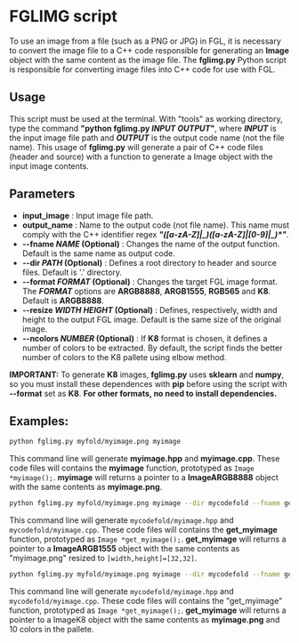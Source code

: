# FGLIMG script

To use an image from a file (such as a PNG or JPG) in FGL, it is necessary to convert the image file to a C++ code responsible for generating an **Image** object with the same content as the image file. The **fglimg.py** Python script is responsible for converting image files into C++ code for use with FGL.

## Usage
This script must be used at the terminal. With "tools" as working directory, type the command **"python fglimg.py *INPUT* *OUTPUT*"**, where ***INPUT*** is the input image file path and ***OUTPUT*** is the output code name (not the file name). This usage of **fglimg.py** will generate a pair of C++ code files (header and source) with a function to generate a Image object with the input image contents.

## Parameters
*   **input_image** : Input image file path. 
*   **output_name** : Name to the output code (not file name). This name must comply with the C++ identifier regex ***"(\[a-zA-Z\]\|\_)(\[a-zA-Z\]|[0-9]|_)\*"***.
*   **--fname *NAME* (Optional)** : Changes the name of the output function. Default is the same name as output code.
*   **--dir *PATH* (Optional)** : Defines a root directory to header and source files. Default is '.' directory.
*   **--format *FORMAT* (Optional)** : Changes the target FGL image format. The ***FORMAT*** options are **ARGB8888**, **ARGB1555**, **RGB565** and **K8**. Default is **ARGB8888**.
*   **--resize *WIDTH* *HEIGHT* (Optional)** : Defines, respectively, width and height to the output FGL image. Default is the same size of the original image.
*   **--ncolors *NUMBER* (Optional)** : If **K8** format is chosen, it defines a number of colors to be extracted. By default, the script finds the better number of colors to the K8 pallete using elbow method.

**IMPORTANT:** To generate **K8** images, **fglimg.py** uses **sklearn** and **numpy**, so you must install these dependences with **pip** before using the script with **--format** set as **K8**. **For other formats, no need to install dependencies.**

## Examples:

```sh
python fglimg.py myfold/myimage.png myimage
```

This command line will generate **myimage.hpp** and **myimage.cpp**. These code files will contains the **myimage** function, prototyped as ``Image *myimage();``. **myimage** will returns a pointer to a **ImageARGB8888** object with the same contents as **myimage.png**.

```sh
python fglimg.py myfold/myimage.png myimage --dir mycodefold --fname get_myimage --format ARGB1555 --resize 32 32
```

This command line will generate ``mycodefold/myimage.hpp`` and ``mycodefold/myimage.cpp``. These code files will contains the **get_myimage** function, prototyped as ``Image *get_myimage();``. **get_myimage** will returns a pointer to a **ImageARGB1555** object with the same contents as "myimage.png" resized to ``[width,height]=[32,32]``.

```sh
python fglimg.py myfold/myimage.png myimage --dir mycodefold --fname get_myimage --format K8 --ncolors 10
```

This command line will generate ``mycodefold/myimage.hpp`` and ``mycodefold/myimage.cpp``. These code files will contains the "get_myimage" function, prototyped as ``Image *get_myimage();``. **get_myimage** will returns a pointer to a ImageK8 object with the same contents as **myimage.png** and 10 colors in the pallete.